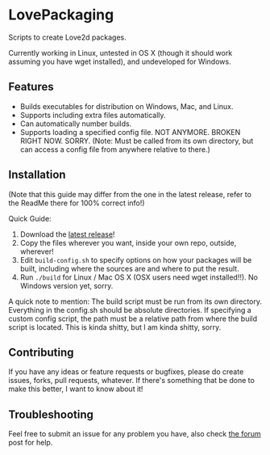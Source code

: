 LovePackaging
=============

Scripts to create Love2d packages.

Currently working in Linux, untested in OS X (though it should work assuming you
have wget installed), and undeveloped for Windows.

Features
--------

- Builds executables for distribution on Windows, Mac, and Linux.
- Supports including extra files automatically.
- Can automatically number builds.
- Supports loading a specified config file. NOT ANYMORE. BROKEN RIGHT NOW. SORRY.
  (Note: Must be called from its own directory, but can access a config file from anywhere relative to there.)

Installation
------------

(Note that this guide may differ from the one in the latest release, refer to the ReadMe there for 100% correct info!)

Quick Guide:

1. Download the [latest release](https://github.com/Guard13007/LovePackaging/releases)!
2. Copy the files wherever you want, inside your own repo, outside, wherever!
3. Edit `build-config.sh` to specify options on how your packages will be built, including where the sources are and where to put the result.
4. Run `./build` for Linux / Mac OS X (OSX users need wget installed!!).
   No Windows version yet, sorry.

A quick note to mention: The build script must be run from its own directory. Everything in the config.sh should be absolute directories. If specifying a custom config script, the path must be a relative path from where the build script is located. This is kinda shitty, but I am kinda shitty, sorry.

Contributing
------------

If you have any ideas or feature requests or bugfixes, please do create
issues, forks, pull requests, whatever. If there's something that be
done to make this better, I want to know about it!

Troubleshooting
---------------

Feel free to submit an issue for any problem you have, also check [the forum](https://love2d.org/forums/viewtopic.php?f=4&t=79155&sid=2dfd50989af78c87dc75a9558e1ffb08) post for help.
